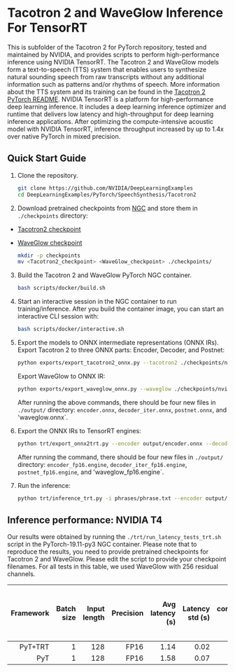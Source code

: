 # Tacotron 2 and WaveGlow Inference For TensorRT

This is subfolder of the Tacotron 2 for PyTorch repository, tested and
maintained by NVIDIA, and provides scripts to perform high-performance
inference using NVIDIA TensorRT.
The Tacotron 2 and WaveGlow models form a text-to-speech (TTS) system that
enables users to synthesize natural sounding speech from raw transcripts
without any additional information such as patterns and/or rhythms of speech.
More information about the TTS system and its training can be found in the
[Tacotron 2 PyTorch README](../README.md).
NVIDIA TensorRT is a platform for high-performance deep learning inference.
It includes a deep learning inference optimizer and runtime that delivers low
latency and high-throughput for deep learning inference applications. After
optimizing the compute-intensive acoustic model with NVIDIA TensorRT,
inference throughput increased by up to 1.4x over native PyTorch in mixed 
precision.


## Quick Start Guide

1. Clone the repository.

	```bash
    git clone https://github.com/NVIDIA/DeepLearningExamples
    cd DeepLearningExamples/PyTorch/SpeechSynthesis/Tacotron2
    ```

2. Download pretrained checkpoints from [NGC](https://ngc.nvidia.com/catalog/models)
and store them in `./checkpoints` directory:

- [Tacotron2 checkpoint](https://ngc.nvidia.com/models/nvidia:tacotron2pyt_fp16)
- [WaveGlow checkpoint](https://ngc.nvidia.com/models/nvidia:waveglow256pyt_fp16)

    ```bash
    mkdir -p checkpoints
    mv <Tacotron2_checkpoint> <WaveGlow_checkpoint> ./checkpoints/
    ```

3. Build the Tacotron 2 and WaveGlow PyTorch NGC container.

    ```bash
    bash scripts/docker/build.sh
    ```

4. Start an interactive session in the NGC container to run training/inference.
   After you build the container image, you can start an interactive CLI session with:

    ```bash
    bash scripts/docker/interactive.sh
    ```

5. Export the models to ONNX intermediate representations (ONNX IRs).
   Export Tacotron 2 to three ONNX parts: Encoder, Decoder, and Postnet:

	```bash
	python exports/export_tacotron2_onnx.py --tacotron2 ./checkpoints/nvidia_tacotron2pyt_fp16_20190427 -o output/
	```

    Export WaveGlow to ONNX IR:

	```bash
	python exports/export_waveglow_onnx.py --waveglow ./checkpoints/nvidia_waveglow256pyt_fp16 --wn-channels 256 -o output/
	```

	After running the above commands, there should be four new files in `./output/`
	directory: `encoder.onnx`, `decoder_iter.onnx`, `postnet.onnx`, and 'waveglow.onnx`.

6. Export the ONNX IRs to TensorRT engines:

	```bash
	python trt/export_onnx2trt.py --encoder output/encoder.onnx --decoder output/decoder_iter.onnx --postnet output/postnet.onnx --waveglow output/waveglow.onnx -o output/ --fp16
	```

	After running the command, there should be four new files in `./output/`
	directory: `encoder_fp16.engine`, `decoder_iter_fp16.engine`, 
	`postnet_fp16.engine`, and 'waveglow_fp16.engine`.

7. Run the inference:

	```bash
	python trt/inference_trt.py -i phrases/phrase.txt --encoder output/encoder_fp16.engine --decoder output/decoder_iter_fp16.engine --postnet output/postnet_fp16.engine --waveglow output/waveglow_fp16.engine -o output/
	```

## Inference performance: NVIDIA T4

Our results were obtained by running the `./trt/run_latency_tests_trt.sh` script in
the PyTorch-19.11-py3 NGC container. Please note that to reproduce the results,
you need to provide pretrained checkpoints for Tacotron 2 and WaveGlow. Please
edit the script to provide your checkpoint filenames. For all tests in this table,
we used WaveGlow with 256 residual channels.

|Framework|Batch size|Input length|Precision|Avg latency (s)|Latency std (s)|Latency confidence interval 90% (s)|Latency confidence interval 95% (s)|Latency confidence interval 99% (s)|Throughput (samples/sec)|Speed-up PyT+TRT/TRT|Avg mels generated (81 mels=1 sec of speech)|Avg audio length (s)|Avg RTF|
|---:|---:|---:|---:|---:|---:|---:|---:|---:|---:|---:|---:|---:|---:|
|PyT+TRT|1| 128| FP16| 1.14| 0.02| 1.16| 1.17| 1.20| 136,865| 1.40| 611| 7.09| 6.20|
|PyT    |1| 128| FP16| 1.58| 0.07| 1.67| 1.70| 1.74| 98,101| 1.00| 605| 7.03| 4.45|
